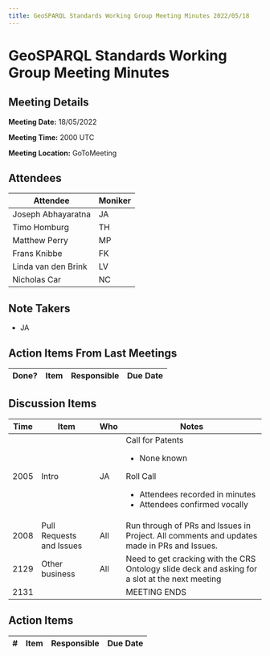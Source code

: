 ```yaml
---
title: GeoSPARQL Standards Working Group Meeting Minutes 2022/05/18
---
```

# GeoSPARQL Standards Working Group Meeting Minutes
## Meeting Details
**Meeting Date:** 18/05/2022

**Meeting Time:** 2000 UTC

**Meeting Location:** GoToMeeting  

## Attendees
Attendee | Moniker |
---- | ---- |
Joseph Abhayaratna | JA |
Timo Homburg | TH |
Matthew Perry | MP |
Frans Knibbe | FK |
Linda van den Brink | LV |
Nicholas Car | NC |

## Note Takers
- JA

## Action Items From Last Meetings
Done? | Item | Responsible | Due Date |
---- | ---- | ---- | --- |


## Discussion Items
Time | Item | Who | Notes |
---- | ---- | ---- | ---- |
2005 | Intro | JA | Call for Patents<ul><li>None known</li></ul>Roll Call<ul><li>Attendees recorded in minutes</li><li>Attendees confirmed vocally</li></ul> |
2008 | Pull Requests and Issues | All | Run through of PRs and Issues in Project. All comments and updates made in PRs and Issues. |
2129 | Other business | All | Need to get cracking with the CRS Ontology slide deck and asking for a slot at the next meeting |
2131 | | | MEETING ENDS |

## Action Items
\# | Item | Responsible | Due Date |
---- | ---- | ---- | ---- |
